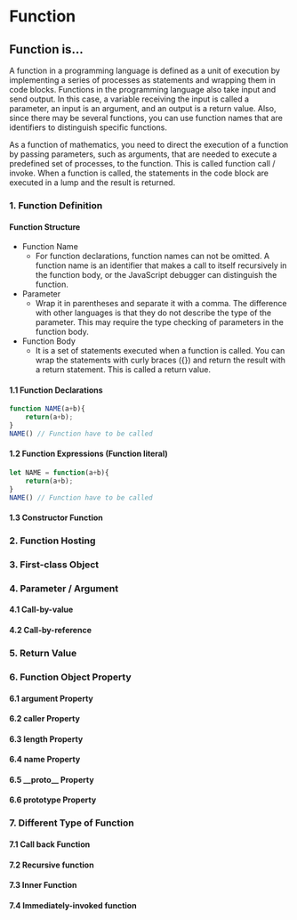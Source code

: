 # Function

## Function is...

A function in a programming language is defined as a unit of execution by implementing a series of processes as statements and wrapping them in code blocks. Functions in the programming language also take input and send output. In this case, a variable receiving the input is called a parameter, an input is an argument, and an output is a return value. Also, since there may be several functions, you can use function names that are identifiers to distinguish specific functions.

As a function of mathematics, you need to direct the execution of a function by passing parameters, such as arguments, that are needed to execute a predefined set of processes, to the function. This is called function call / invoke. When a function is called, the statements in the code block are executed in a lump and the result is returned.

### 1. Function Definition

#### Function Structure

* Function Name
  * For function declarations, function names can not be omitted. A function name is an identifier that makes a call to itself recursively in the function body, or the JavaScript debugger can distinguish the function.
* Parameter
  * Wrap it in parentheses and separate it with a comma. The difference with other languages is that they do not describe the type of the parameter. This may require the type checking of parameters in the function body.
* Function Body
  * It is a set of statements executed when a function is called. You can wrap the statements with curly braces \({}\) and return the result with a return statement. This is called a return value.

#### 1.1 Function Declarations

```javascript
function NAME(a+b){
    return(a+b);
}
NAME() // Function have to be called
```

#### 1.2 Function Expressions \(Function literal\)

```javascript
let NAME = function(a+b){
    return(a+b);
}
NAME() // Function have to be called
```

#### 1.3 Constructor Function

### 2. Function Hosting

### 3. First-class Object

### 4. Parameter / Argument

#### 4.1 Call-by-value

#### 4.2 Call-by-reference

### 5. Return Value

### 6. Function Object Property 

#### 6.1 argument Property 

#### 6.2 caller Property 

#### 6.3 length Property 

#### 6.4 name Property 

#### 6.5 \_\_proto\_\_ Property 

#### 6.6 prototype Property 

### 7. Different Type of Function

#### 7.1 Call back Function 

#### 7.2 Recursive function

#### 7.3 Inner Function

#### 7.4 Immediately-invoked function

